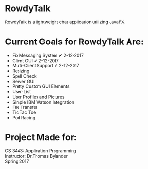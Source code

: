 # RowdyTalk
RowdyTalk is a lightweight chat application utilizing JavaFX.

# Current Goals for RowdyTalk Are:
- Fix Messaging System ✔ 2-12-2017
- Client GUI ✔ 2-12-2017
- Multi-Client Support ✔ 2-12-2017
- Resizing
- Spell Check
- Server GUI
- Pretty Custom GUI Elements
- User-List
- User Profiles and Pictures
- Simple IBM Watson Integration
- File Transfer
- Tic Tac Toe 
- Pod Racing...

# Project Made for:

CS 3443: Application Programming </br>
Instructor: Dr.Thomas Bylander </br>
Spring 2017</br>



